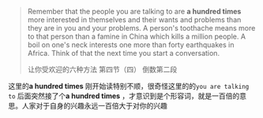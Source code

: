 > Remember that the people you are talking to are **a hundred times**  more interested in themselves and their wants and problems than they are in you and your problems. A person's toothache means more to that person than a famine in China which kills a million people. A boil on one's neck interests one more than forty earthquakes in Africa. Think of that the next time you start a conversation.
>
> 让你受欢迎的六种方法 第四节（四） 倒数第二段

这里的**a hundred times** 刚开始读特别不顺，很奇怪这里的的`you are talking to` 后面突然接了个**a hundred times** ，才意识到是个形容词，就是一百倍的意思。人家对于自身的兴趣永远一百倍大于对你的兴趣

